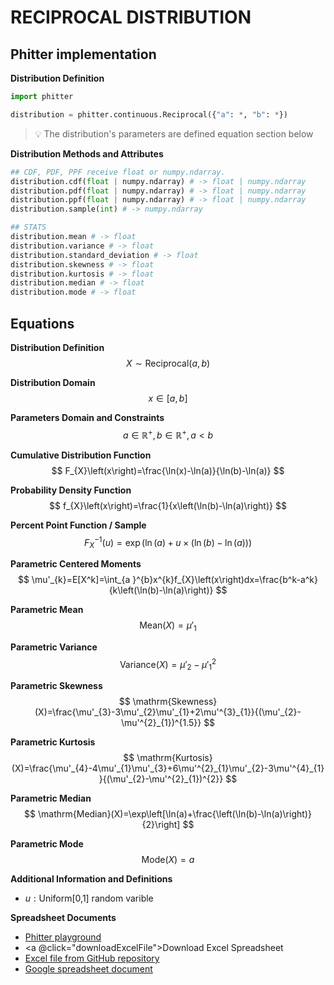 # RECIPROCAL DISTRIBUTION

## Phitter implementation

**Distribution Definition**

```python
import phitter

distribution = phitter.continuous.Reciprocal({"a": *, "b": *})
```

> 💡 The distribution's parameters are defined equation section below

**Distribution Methods and Attributes**

```python
## CDF, PDF, PPF receive float or numpy.ndarray.
distribution.cdf(float | numpy.ndarray) # -> float | numpy.ndarray
distribution.pdf(float | numpy.ndarray) # -> float | numpy.ndarray
distribution.ppf(float | numpy.ndarray) # -> float | numpy.ndarray
distribution.sample(int) # -> numpy.ndarray

## STATS
distribution.mean # -> float
distribution.variance # -> float
distribution.standard_deviation # -> float
distribution.skewness # -> float
distribution.kurtosis # -> float
distribution.median # -> float
distribution.mode # -> float
```

## Equations

**Distribution Definition**
$$ X\sim\mathrm{Reciprocal}\left(a,b\right) $$

**Distribution Domain**
$$ x\in\left[a,b\right] $$

**Parameters Domain and Constraints**
$$ a\in\mathbb{R}^{+}, b\in\mathbb{R}^{+}, a < b $$

**Cumulative Distribution Function**
$$ F_{X}\left(x\right)=\frac{\ln(x)-\ln(a)}{\ln(b)-\ln(a)} $$

**Probability Density Function**
$$ f_{X}\left(x\right)=\frac{1}{x\left(\ln(b)-\ln(a)\right)} $$

**Percent Point Function / Sample**
$$ F^{-1}_{X}\left(u\right)=\exp(\ln(a)+u\times \left(\ln(b)-\ln(a)\right)) $$

**Parametric Centered Moments**
$$ \mu'_{k}=E[X^k]=\int_{a }^{b}x^{k}f_{X}\left(x\right)dx=\frac{b^k-a^k}{k\left(\ln(b)-\ln(a)\right)} $$

**Parametric Mean**
$$ \mathrm{Mean}(X)=\mu'_{1} $$

**Parametric Variance**
$$ \mathrm{Variance}(X)=\mu'_{2}-\mu'^{2}_{1} $$

**Parametric Skewness**
$$ \mathrm{Skewness}(X)=\frac{\mu'_{3}-3\mu'_{2}\mu'_{1}+2\mu'^{3}_{1}}{(\mu'_{2}-\mu'^{2}_{1})^{1.5}} $$

**Parametric Kurtosis**
$$ \mathrm{Kurtosis}(X)=\frac{\mu'_{4}-4\mu'_{1}\mu'_{3}+6\mu'^{2}_{1}\mu'_{2}-3\mu'^{4}_{1}}{(\mu'_{2}-\mu'^{2}_{1})^{2}} $$

**Parametric Median**
$$ \mathrm{Median}(X)=\exp\left[\ln(a)+\frac{\left(\ln(b)-\ln(a)\right)}{2}\right] $$

**Parametric Mode**
$$ \mathrm{Mode}(X)=a $$

**Additional Information and Definitions**
- $u:\text{Uniform[0,1] random varible}$

**Spreadsheet Documents**

-   [Phitter playground](https://phitter.io/distributions/continuous/reciprocal)
-   <a @click="downloadExcelFile">Download Excel Spreadsheet</a>
-   [Excel file from GitHub repository](https://github.com/phitter-core/phitter-files/blob/main/continuous/reciprocal.xlsx)
-   [Google spreadsheet document](https://docs.google.com/spreadsheets/d/1ghFeCj8Q_hbpWqv9xXaNl1UKUe-5kOomZPWyI1JsoGA)

<script setup>
const downloadExcelFile = function() {
    const fileId = "reciprocal";
    const url = `https://raw.githubusercontent.com/phitter-core/phitter-files/main/continuous/${fileId}.xlsx`;
    const link = document.createElement("a");
    link.href = url;
    link.setAttribute("download", `${fileId}.xlsx`);
    document.body.appendChild(link);
    link.click();
    document.body.removeChild(link);
};
</script>

<style module>
a {
  cursor: pointer;
}
</style>

    